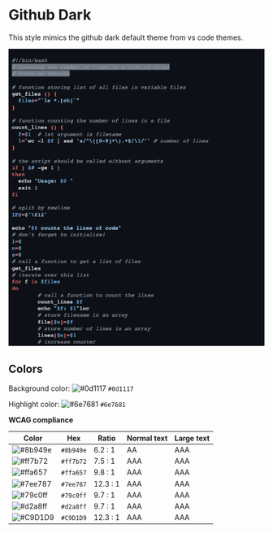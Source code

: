 # Github Dark

This style mimics the github dark default theme from vs code themes.

![Screenshot of the github-dark theme in a bash script](./images/github-dark.png)

## Colors

Background color: ![#0d1117](https://via.placeholder.com/20/0d1117/0d1117.png) `#0d1117`

Highlight color: ![#6e7681](https://via.placeholder.com/20/6e7681/6e7681.png) `#6e7681`

**WCAG compliance**

| Color                                                        | Hex       | Ratio    | Normal text | Large text |
| ------------------------------------------------------------ | --------- | -------- | ----------- | ---------- |
| ![#8b949e](https://via.placeholder.com/20/8b949e/8b949e.png) | `#8b949e` | 6.2 : 1  | AA          | AAA        |
| ![#ff7b72](https://via.placeholder.com/20/ff7b72/ff7b72.png) | `#ff7b72` | 7.5 : 1  | AAA         | AAA        |
| ![#ffa657](https://via.placeholder.com/20/ffa657/ffa657.png) | `#ffa657` | 9.8 : 1  | AAA         | AAA        |
| ![#7ee787](https://via.placeholder.com/20/7ee787/7ee787.png) | `#7ee787` | 12.3 : 1 | AAA         | AAA        |
| ![#79c0ff](https://via.placeholder.com/20/79c0ff/79c0ff.png) | `#79c0ff` | 9.7 : 1  | AAA         | AAA        |
| ![#d2a8ff](https://via.placeholder.com/20/d2a8ff/d2a8ff.png) | `#d2a8ff` | 9.7 : 1  | AAA         | AAA        |
| ![#C9D1D9](https://via.placeholder.com/20/C9D1D9/C9D1D9.png) | `#C9D1D9` | 12.3 : 1 | AAA         | AAA        |
